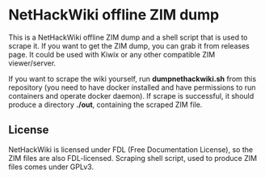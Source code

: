 # NetHackWiki offline ZIM dump

This is a NetHackWiki offline ZIM dump and a shell script that is used to scrape it. If you want to get the ZIM dump, you can grab it from releases page. It could be used with Kiwix or any other compatible ZIM viewer/server.

If you want to scrape the wiki yourself, run **dumpnethackwiki.sh** from this repository (you need to have docker installed and have permissions to run containers and operate docker daemon). If scrape is successful, it should produce a directory **./out**, containing the scraped ZIM file.

## License

NetHackWiki is licensed under FDL (Free Documentation License), so the ZIM files are also FDL-licensed. Scraping shell script, used to produce ZIM files comes under GPLv3.
